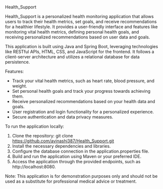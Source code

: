 Health_Support

Health_Support is a personalized health monitoring application that allows users to track their health metrics, set goals, and receive recommendations for a healthier lifestyle. It provides a user-friendly interface and features like monitoring vital health metrics, defining personal health goals, and receiving personalized recommendations based on user data and goals.

This application is built using Java and Spring Boot, leveraging technologies like RESTful APIs, HTML, CSS, and JavaScript for the frontend. It follows a client-server architecture and utilizes a relational database for data persistence.

Features:
- Track your vital health metrics, such as heart rate, blood pressure, and weight.
- Set personal health goals and track your progress towards achieving them.
- Receive personalized recommendations based on your health data and goals.
- User registration and login functionality for a personalized experience.
- Secure authentication and data privacy measures.

To run the application locally:
1. Clone the repository: git clone https://github.com/avinashj387/Health_Support.git
2. Install the necessary dependencies and libraries.
3. Configure the database connection in the application.properties file.
4. Build and run the application using Maven or your preferred IDE.
5. Access the application through the provided endpoints, such as http://localhost:8080.


Note: This application is for demonstration purposes only and should not be used as a substitute for professional medical advice or treatment.

